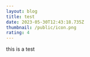 ```yaml
---
layout: blog
title: test
date: 2023-05-30T12:43:18.735Z
thumbnail: /public/icon.png
rating: 4
---
```

this is a test